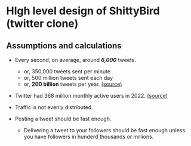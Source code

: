 # HIgh level design of ShittyBird (twitter clone)

## Assumptions and calculations

- Every second, on average, around ***6,000*** tweets.
  - or, 350,000 tweets sent per minute
  - or, 500 million tweets sent each day
  - or, **200 billion** tweets per year. 
[(source)](https://www.dsayce.com/social-media/tweets-day/)

- Twitter had 368 million monthly active users in 2022. [(source)](https://www.businessofapps.com/data/twitter-statistics/)

- Traffic is not evenly distributed.
- Posting a tweet should be fast enough.
  - Delivering a tweet to your followers should be fast enough unless you have followers in hunderd thousands or millions.
